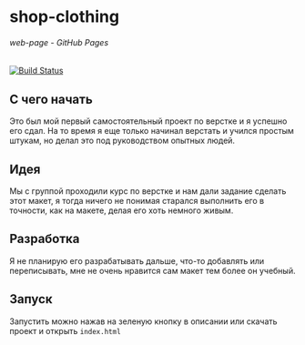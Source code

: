 # shop-clothing
###### web-page - GitHub Pages

[![Build Status](https://travis-ci.org/joemccann/dillinger.svg?branch=master)](https://binatik.github.io/shop-clothing) 

## С чего начать

Это был мой первый самостоятельный проект по верстке и я успешно его сдал. На то время я еще только начинал верстать и учился простым штукам, но делал это под руководством опытных людей.

## Идея
Мы с группой проходили курс по верстке и нам дали задание сделать этот макет, я тогда ничего не понимая старался выполнить его в точности, как на макете, делая его хоть немного живым.

## Разработка
Я не планирую его разрабатывать дальше, что-то добавлять или переписывать, мне не очень нравится сам макет тем более он учебный.

## Запуск
Запустить можно нажав на зеленую кнопку в описании или скачать проект и открыть  `index.html`
